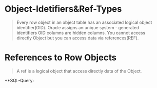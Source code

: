 # Object-Idetifiers&Ref-Types
> Every row object in an object table has an associated logical object identifier(OID).
>  Oracle assigns an unique system - generated identifiers
>  OID columns are hidden columns.
>  You cannot access directly Object but you can access data via references(REF).

References to Row Objects
============================
> A ref is a logical object that access directly data of the Object.

**SQL-Query:
> 
